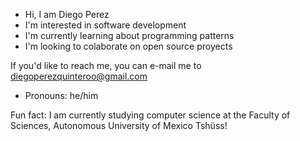 - Hi, I am Diego Perez
- I'm interested in software development
- I'm currently learning about programming patterns
- I'm looking to colaborate on open source proyects

If you'd like to reach me, you can e-mail me to <diegoperezquinteroo@gmail.com>

- Pronouns: he/him

Fun fact: I am currently studying computer science at the Faculty of Sciences, Autonomous University of Mexico
Tshüss!
